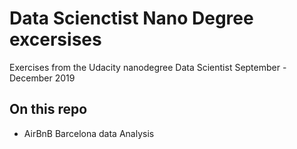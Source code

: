 # Data Scienctist Nano Degree excersises
Exercises from the Udacity nanodegree Data Scientist September - December 2019

## On this repo
<ul>
    <li> AirBnB Barcelona data Analysis </li>
    
</ul>